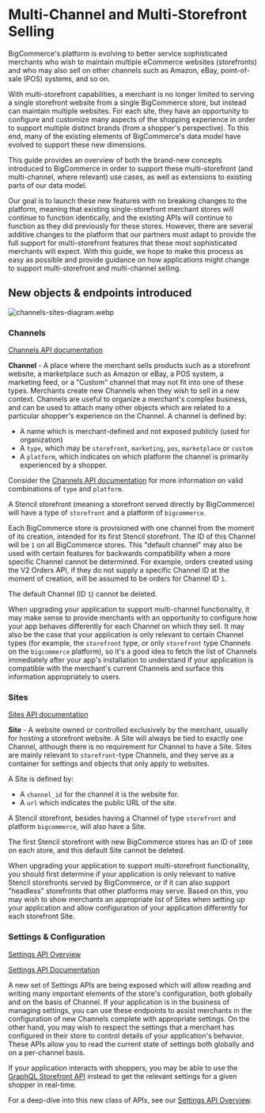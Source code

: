 # Multi-Channel and Multi-Storefront Selling

BigCommerce's platform is evolving to better service sophisticated merchants who wish to maintain multiple eCommerce websites (storefronts) and who may also sell on other channels such as Amazon, eBay, point-of-sale (POS) systems, and so on.

With multi-storefront capabilities, a merchant is no longer limited to serving a single storefront website from a single BigCommerce store, but instead can maintain multiple websites. For each site, they have an opportunity to configure and customize many aspects of the shopping experience in order to support multiple distinct brands (from a shopper's perspective). To this end, many of the existing elements of BigCommerce's data model have evolved to support these new dimensions.

This guide provides an overview of both the brand-new concepts introduced to BigCommerce in order to support these multi-storefront (and multi-channel, where relevant) use cases, as well as extensions to existing parts of our data model.

Our goal is to launch these new features with no breaking changes to the platform, meaning that existing single-storefront merchant stores will continue to function identically, and the existing APIs will continue to function as they did previously for these stores. However, there are several additive changes to the platform that our partners must adapt to provide the full support for multi-storefront features that these most sophisticated merchants will expect. With this guide, we hope to make this process as easy as possible and provide guidance on how applications might change to support multi-storefront and multi-channel selling.

## New objects & endpoints introduced

![channels-sites-diagram.webp](https://storage.cloud.google.com/bigcommerce-production-dev-center/images/msf-beta-guide/channels-sites-diagram.webp)

### Channels

[Channels API documentation](/api-reference/store-management/channels)

**Channel** - A place where the merchant sells products such as a storefront website, a marketplace such as Amazon or eBay, a POS system, a marketing feed, or a "Custom" channel that may not fit into one of these types. Merchants create new Channels when they wish to sell in a new context. Channels are useful to organize a merchant's complex business, and can be used to attach many other objects which are related to a particular shopper's experience on the Channel. A channel is defined by:

- A name which is merchant-defined and not exposed publicly (used for organization)
- A `type`, which may be `storefront`, `marketing`, `pos`, `marketplace` or `custom`
- A `platform`, which indicates on which platform the channel is primarily experienced by a shopper.

Consider the [Channels API documentation](/api-reference/store-management/channels) for more information on valid combinations of `type` and `platform`.

A Stencil storefront (meaning a storefront served directly by BigCommerce) will have a type of `storefront` and a platform of `bigcommerce`.

Each BigCommerce store is provisioned with one channel from the moment of its creation, intended for its first Stencil storefront. The ID of this Channel will be `1` on all BigCommerce stores. This "default channel" may also be used with certain features for backwards compatibility when a more specific Channel cannot be determined. For example, orders created using the V2 Orders API, if they do not supply a specific Channel ID at the moment of creation, will be assumed to be orders for Channel ID `1`.

The default Channel (ID `1`) cannot be deleted.

When upgrading your application to support multi-channel functionality, it may make sense to provide merchants with an opportunity to configure how your app behaves differently for each Channel on which they sell. It may also be the case that your application is only relevant to certain Channel types (for example, the `storefront` type, or only `storefront` type Channels on the `bigcommerce` platform), so it's a good idea to fetch the list of Channels immediately after your app's installation to understand if your application is compatible with the merchant's current Channels and surface this information appropriately to users.

### Sites

[Sites API documentation](/api-reference/store-management/sites)

**Site** - A website owned or controlled exclusively by the merchant, usually for hosting a storefront website. A Site will always be tied to exactly one Channel, although there is no requirement for Channel to have a Site. Sites are mainly relevant to `storefront`-type Channels, and they serve as a container for settings and objects that only apply to websites.

A Site is defined by:

- A `channel_id` for the channel it is the website for.
- A `url` which indicates the public URL of the site.

A Stencil storefront, besides having a Channel of type `storefront` and platform `bigcommerce`, will also have a Site.

The first Stencil storefront with new BigCommerce stores has an ID of `1000` on each store, and this default Site cannot be deleted.

When upgrading your application to support multi-storefront functionality, you should first determine if your application is only relevant to native Stencil storefronts served by BigCommerce, or if it can also support "headless" storefronts that other platforms may serve. Based on this, you may wish to show merchants an appropriate list of Sites when setting up your application and allow configuration of your application differently for each storefront Site.

### Settings & Configuration

[Settings API Overview](/api-docs/store-management/settings)

[Settings API Documentation](/api-reference/store-management/settings)

A new set of Settings APIs are being exposed which will allow reading and writing many important elements of the store's configuration, both globally and on the basis of Channel. If your application is in the business of managing settings, you can use these endpoints to assist merchants in the configuration of new Channels complete with appropriate settings. On the other hand, you may wish to respect the settings that a merchant has configured in their store to control details of your application's behavior. These APIs allow you to read the current state of settings both globally and on a per-channel basis.

If your application interacts with shoppers, you may be able to use the [GraphQL Storefront API](/api-docs/storefront/graphql/graphql-storefront-api-overview) instead to get the relevant settings for a given shopper in real-time.

For a deep-dive into this new class of APIs, see our [Settings API Overview](/api-docs/store-management/settings).
